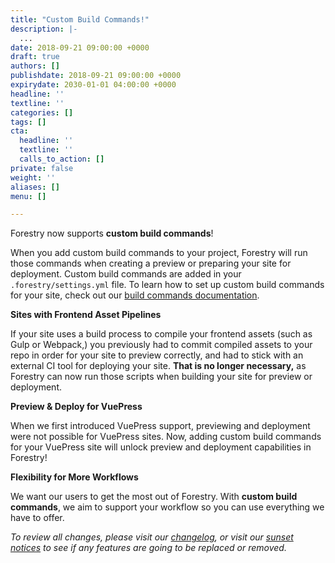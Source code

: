 ```yaml
---
title: "Custom Build Commands!"
description: |-
  ...
date: 2018-09-21 09:00:00 +0000
draft: true
authors: []
publishdate: 2018-09-21 09:00:00 +0000
expirydate: 2030-01-01 04:00:00 +0000
headline: ''
textline: ''
categories: []
tags: []
cta:
  headline: ''
  textline: ''
  calls_to_action: []
private: false
weight: ''
aliases: []
menu: []

---
```


Forestry now supports **custom build commands**!

When you add custom build commands to your project, Forestry will run those commands when creating a preview or preparing your site for deployment. Custom build commands are added in your `.forestry/settings.yml` file. To learn how to set up custom build commands for your site, check out our [build commands documentation](/docs/settings/build-commands/).

**Sites with Frontend Asset Pipelines**

If your site uses a build process to compile your frontend assets (such as Gulp or Webpack,) you previously had to commit compiled assets to your repo in order for your site to preview correctly, and had to stick with an external CI tool for deploying your site. **That is no longer necessary,** as Forestry can now run those scripts when building your site for preview or deployment.

**Preview & Deploy for VuePress** 

When we first introduced VuePress support, previewing and deployment were not possible for VuePress sites. Now, adding custom build commands for your VuePress site will unlock preview and deployment capabilities in Forestry!

**Flexibility for More Workflows**

We want our users to get the most out of Forestry. With **custom build commands**, we aim to support your workflow so you can use everything we have to offer.


*To review all changes, please visit our [changelog](/docs/changelog/), or visit our [sunset notices](/docs/sunset/) to see if any features are going to be replaced or removed.*
